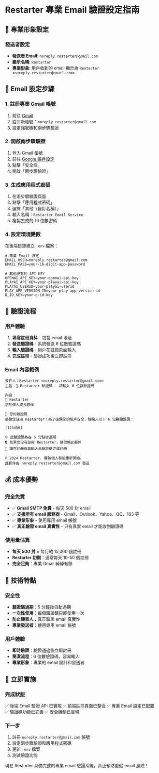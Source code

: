 # Restarter 專業 Email 驗證設定指南

## 🎯 專業形象設定

### 發送者設定
- **發送者 Email**: `noreply.restarter@gmail.com`
- **顯示名稱**: `Restarter`
- **專業形象**: 用戶收到的 email 顯示為 `Restarter <noreply.restarter@gmail.com>`

## 📧 Email 設定步驟

### 1. 註冊專業 Gmail 帳號
1. 前往 [Gmail](https://gmail.com)
2. 註冊新帳號：`noreply.restarter@gmail.com`
3. 設定強密碼和兩步驟驗證

### 2. 開啟兩步驟驗證
1. 登入 Gmail 帳號
2. 前往 [Google 帳戶設定](https://myaccount.google.com/)
3. 點擊「安全性」
4. 開啟「兩步驟驗證」

### 3. 生成應用程式密碼
1. 在兩步驟驗證頁面
2. 點擊「應用程式密碼」
3. 選擇「其他（自訂名稱）」
4. 輸入名稱：`Restarter Email Service`
5. 複製生成的 16 位數密碼

### 4. 設定環境變數
在後端目錄建立 `.env` 檔案：

```env
# 專業 Email 設定
EMAIL_USER=noreply.restarter@gmail.com
EMAIL_PASS=your-16-digit-app-password

# 其他現有的 API KEY
OPENAI_API_KEY=your-openai-api-key
PLAYAI_API_KEY=your-playai-api-key
PLAYAI_USERID=your-playai-userid
PLAY_APP_VERSION_ID=your-play-app-version-id
D_ID_KEY=your-d-id-key
```

## 🔐 驗證流程

### 用戶體驗
1. **填寫註冊資料** - 包含 email 地址
2. **發送驗證碼** - 系統發送 6 位數驗證碼
3. **輸入驗證碼** - 用戶在註冊頁面輸入
4. **完成註冊** - 驗證成功後立即註冊

### Email 內容範例
```
發件人：Restarter <noreply.restarter@gmail.com>
主旨：🔐 Restarter 驗證碼 - 請輸入 6 位數驗證碼

內容：
🎯 Restarter
您的個人成長夥伴

📧 您的驗證碼
感謝您註冊 Restarter！為了確保您的帳戶安全，請輸入以下 6 位數驗證碼：

[123456]

⏰ 此驗證碼將在 5 分鐘後過期
🔒 如果您沒有註冊 Restarter，請忽略此郵件
📱 請在註冊頁面輸入此驗證碼完成註冊

© 2024 Restarter. 讓每個人都能重新開始。
此郵件由 noreply.restarter@gmail.com 發送
```

## 💰 成本優勢

### 完全免費
- ✅ **Gmail SMTP 免費** - 每天 500 封 email
- ✅ **支援所有 email 服務商** - Gmail、Outlook、Yahoo、QQ、163 等
- ✅ **專業形象** - 使用專用 email 帳號
- ✅ **真正驗證 email 真實性** - 只有真實 email 才能收到驗證碼

### 使用量估算
- **每天 500 封** = 每月約 15,000 個註冊
- **Restarter 初期**：通常每天 10-50 個註冊
- **完全足夠**：專業 Gmail 綽綽有餘

## 🔧 技術特點

### 安全性
- **驗證碼過期**：5 分鐘後自動過期
- **一次性使用**：每個驗證碼只能使用一次
- **防止機器人**：真正驗證 email 真實性
- **專業發送者**：使用專用 email 帳號

### 用戶體驗
- **即時驗證**：驗證通過後立即註冊
- **簡潔流程**：6 位數驗證碼，容易輸入
- **專業形象**：專業的 email 設計和發送者

## 🚀 立即實施

### 完成狀態
✅ 後端 Email 驗證 API 已實現
✅ 前端註冊頁面已整合
✅ 專業 Email 設定已配置
✅ 驗證碼功能已完善
✅ 安全機制已實現

### 下一步
1. 註冊 `noreply.restarter@gmail.com` 帳號
2. 設定兩步驟驗證和應用程式密碼
3. 更新 `.env` 檔案
4. 測試驗證功能

現在 Restarter 具備完整的專業 email 驗證系統，真正預防虛假 email 風險！ 